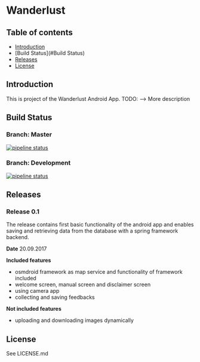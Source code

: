 ﻿# Wanderlust

## Table of contents

- [Introduction](#Introduction)
- [Build Status](#Build Status)
- [Releases](#Releases)
- [License](#License)


## Introduction
This is project of the Wanderlust Android App.
TODO: --> More description

## Build Status
### Branch: Master
[![pipeline status](https://gitlab.fhnw.ch/IP-34v_Wanderlust/Wanderlust_Frontend_Application/badges/master/pipeline.svg)](https://gitlab.fhnw.ch/IP-34v_Wanderlust/Wanderlust_Frontend_Application/commits/master)

### Branch: Development

[![pipeline status](https://gitlab.fhnw.ch/IP-34v_Wanderlust/Wanderlust_Frontend_Application/badges/development/pipeline.svg)](https://gitlab.fhnw.ch/IP-34v_Wanderlust/Wanderlust_Frontend_Application/commits/development)

## Releases

### Release 0.1
The release contains first basic functionality of the android app and enables saving and retrieving data from the database with a spring framework backend.

**Date**
20.09.2017

**Included features**
- osmdroid framework as map service and functionality of framework included
- welcome screen, manual screen and disclaimer screen
- using camera app
- collecting and saving feedbacks

**Not included features**
- uploading and downloading images dynamically


## License
See LICENSE.md